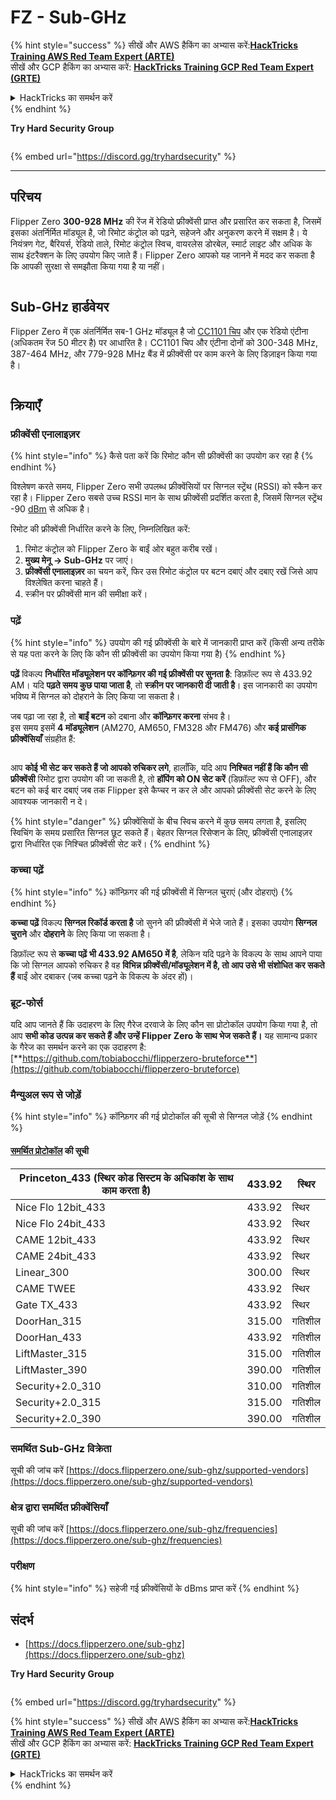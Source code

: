# FZ - Sub-GHz

{% hint style="success" %}
सीखें और AWS हैकिंग का अभ्यास करें:<img src="/.gitbook/assets/arte.png" alt="" data-size="line">[**HackTricks Training AWS Red Team Expert (ARTE)**](https://training.hacktricks.xyz/courses/arte)<img src="/.gitbook/assets/arte.png" alt="" data-size="line">\
सीखें और GCP हैकिंग का अभ्यास करें: <img src="/.gitbook/assets/grte.png" alt="" data-size="line">[**HackTricks Training GCP Red Team Expert (GRTE)**<img src="/.gitbook/assets/grte.png" alt="" data-size="line">](https://training.hacktricks.xyz/courses/grte)

<details>

<summary>HackTricks का समर्थन करें</summary>

* [**सदस्यता योजनाओं**](https://github.com/sponsors/carlospolop) की जांच करें!
* **हमारे साथ जुड़ें** 💬 [**Discord समूह**](https://discord.gg/hRep4RUj7f) या [**टेलीग्राम समूह**](https://t.me/peass) या **हमें** **Twitter** 🐦 [**@hacktricks\_live**](https://twitter.com/hacktricks\_live)** पर फॉलो करें।**
* **हैकिंग ट्रिक्स साझा करें और** [**HackTricks**](https://github.com/carlospolop/hacktricks) और [**HackTricks Cloud**](https://github.com/carlospolop/hacktricks-cloud) गिटहब रिपोजिटरी में PR सबमिट करें।

</details>
{% endhint %}

**Try Hard Security Group**

<figure><img src="../../../.gitbook/assets/telegram-cloud-document-1-5159108904864449420.jpg" alt=""><figcaption></figcaption></figure>

{% embed url="https://discord.gg/tryhardsecurity" %}

***

## परिचय <a href="#kfpn7" id="kfpn7"></a>

Flipper Zero **300-928 MHz** की रेंज में रेडियो फ्रीक्वेंसी प्राप्त और प्रसारित कर सकता है, जिसमें इसका अंतर्निर्मित मॉड्यूल है, जो रिमोट कंट्रोल को पढ़ने, सहेजने और अनुकरण करने में सक्षम है। ये नियंत्रण गेट, बैरियर्स, रेडियो ताले, रिमोट कंट्रोल स्विच, वायरलेस डोरबेल, स्मार्ट लाइट और अधिक के साथ इंटरैक्शन के लिए उपयोग किए जाते हैं। Flipper Zero आपको यह जानने में मदद कर सकता है कि आपकी सुरक्षा से समझौता किया गया है या नहीं।

<figure><img src="../../../.gitbook/assets/image (714).png" alt=""><figcaption></figcaption></figure>

## Sub-GHz हार्डवेयर <a href="#kfpn7" id="kfpn7"></a>

Flipper Zero में एक अंतर्निर्मित सब-1 GHz मॉड्यूल है जो [﻿](https://www.st.com/en/nfc/st25r3916.html#overview)﻿[CC1101 चिप](https://www.ti.com/lit/ds/symlink/cc1101.pdf) और एक रेडियो एंटीना (अधिकतम रेंज 50 मीटर है) पर आधारित है। CC1101 चिप और एंटीना दोनों को 300-348 MHz, 387-464 MHz, और 779-928 MHz बैंड में फ्रीक्वेंसी पर काम करने के लिए डिज़ाइन किया गया है।

<figure><img src="../../../.gitbook/assets/image (923).png" alt=""><figcaption></figcaption></figure>

## क्रियाएँ

### फ्रीक्वेंसी एनालाइज़र

{% hint style="info" %}
कैसे पता करें कि रिमोट कौन सी फ्रीक्वेंसी का उपयोग कर रहा है
{% endhint %}

विश्लेषण करते समय, Flipper Zero सभी उपलब्ध फ्रीक्वेंसियों पर सिग्नल स्ट्रेंथ (RSSI) को स्कैन कर रहा है। Flipper Zero सबसे उच्च RSSI मान के साथ फ्रीक्वेंसी प्रदर्शित करता है, जिसमें सिग्नल स्ट्रेंथ -90 [dBm](https://en.wikipedia.org/wiki/DBm) से अधिक है।

रिमोट की फ्रीक्वेंसी निर्धारित करने के लिए, निम्नलिखित करें:

1. रिमोट कंट्रोल को Flipper Zero के बाईं ओर बहुत करीब रखें।
2. **मुख्य मेनू** **→ Sub-GHz** पर जाएं।
3. **फ्रीक्वेंसी एनालाइज़र** का चयन करें, फिर उस रिमोट कंट्रोल पर बटन दबाएं और दबाए रखें जिसे आप विश्लेषित करना चाहते हैं।
4. स्क्रीन पर फ्रीक्वेंसी मान की समीक्षा करें।

### पढ़ें

{% hint style="info" %}
उपयोग की गई फ्रीक्वेंसी के बारे में जानकारी प्राप्त करें (किसी अन्य तरीके से यह पता करने के लिए कि कौन सी फ्रीक्वेंसी का उपयोग किया गया है)
{% endhint %}

**पढ़ें** विकल्प **निर्धारित मॉड्यूलेशन पर कॉन्फ़िगर की गई फ्रीक्वेंसी पर सुनता है**: डिफ़ॉल्ट रूप से 433.92 AM। यदि **पढ़ते समय कुछ पाया जाता है**, तो **स्क्रीन पर जानकारी दी जाती है**। इस जानकारी का उपयोग भविष्य में सिग्नल को दोहराने के लिए किया जा सकता है।

जब पढ़ा जा रहा है, तो **बाईं बटन** को दबाना और **कॉन्फ़िगर करना** संभव है।\
इस समय इसमें **4 मॉड्यूलेशन** (AM270, AM650, FM328 और FM476) और **कई प्रासंगिक फ्रीक्वेंसियाँ** संग्रहीत हैं:

<figure><img src="../../../.gitbook/assets/image (947).png" alt=""><figcaption></figcaption></figure>

आप **कोई भी सेट कर सकते हैं जो आपको रुचिकर लगे**, हालाँकि, यदि आप **निश्चित नहीं हैं कि कौन सी फ्रीक्वेंसी** रिमोट द्वारा उपयोग की जा सकती है, तो **हॉपिंग को ON सेट करें** (डिफ़ॉल्ट रूप से OFF), और बटन को कई बार दबाएं जब तक Flipper इसे कैप्चर न कर ले और आपको फ्रीक्वेंसी सेट करने के लिए आवश्यक जानकारी न दे।

{% hint style="danger" %}
फ्रीक्वेंसियों के बीच स्विच करने में कुछ समय लगता है, इसलिए स्विचिंग के समय प्रसारित सिग्नल छूट सकते हैं। बेहतर सिग्नल रिसेप्शन के लिए, फ्रीक्वेंसी एनालाइज़र द्वारा निर्धारित एक निश्चित फ्रीक्वेंसी सेट करें।
{% endhint %}

### **कच्चा पढ़ें**

{% hint style="info" %}
कॉन्फ़िगर की गई फ्रीक्वेंसी में सिग्नल चुराएं (और दोहराएं)
{% endhint %}

**कच्चा पढ़ें** विकल्प **सिग्नल रिकॉर्ड करता है** जो सुनने की फ्रीक्वेंसी में भेजे जाते हैं। इसका उपयोग **सिग्नल चुराने** और **दोहराने** के लिए किया जा सकता है।

डिफ़ॉल्ट रूप से **कच्चा पढ़ें भी 433.92 AM650 में है**, लेकिन यदि पढ़ने के विकल्प के साथ आपने पाया कि जो सिग्नल आपको रुचिकर है वह **विभिन्न फ्रीक्वेंसी/मॉड्यूलेशन में है, तो आप उसे भी संशोधित कर सकते हैं** बाईं ओर दबाकर (जब कच्चा पढ़ने के विकल्प के अंदर हों)।

### ब्रूट-फोर्स

यदि आप जानते हैं कि उदाहरण के लिए गैरेज दरवाजे के लिए कौन सा प्रोटोकॉल उपयोग किया गया है, तो आप **सभी कोड उत्पन्न कर सकते हैं और उन्हें Flipper Zero के साथ भेज सकते हैं।** यह सामान्य प्रकार के गैरेज का समर्थन करने का एक उदाहरण है: [**https://github.com/tobiabocchi/flipperzero-bruteforce**](https://github.com/tobiabocchi/flipperzero-bruteforce)

### मैन्युअल रूप से जोड़ें

{% hint style="info" %}
कॉन्फ़िगर की गई प्रोटोकॉल की सूची से सिग्नल जोड़ें
{% endhint %}

#### [समर्थित प्रोटोकॉल](https://docs.flipperzero.one/sub-ghz/add-new-remote) की सूची <a href="#id-3iglu" id="id-3iglu"></a>

| Princeton\_433 (स्थिर कोड सिस्टम के अधिकांश के साथ काम करता है) | 433.92 | स्थिर  |
| --------------------------------------------------------------- | ------ | ------- |
| Nice Flo 12bit\_433                                             | 433.92 | स्थिर  |
| Nice Flo 24bit\_433                                             | 433.92 | स्थिर  |
| CAME 12bit\_433                                                 | 433.92 | स्थिर  |
| CAME 24bit\_433                                                 | 433.92 | स्थिर  |
| Linear\_300                                                     | 300.00 | स्थिर  |
| CAME TWEE                                                       | 433.92 | स्थिर  |
| Gate TX\_433                                                    | 433.92 | स्थिर  |
| DoorHan\_315                                                    | 315.00 | गतिशील |
| DoorHan\_433                                                    | 433.92 | गतिशील |
| LiftMaster\_315                                                 | 315.00 | गतिशील |
| LiftMaster\_390                                                 | 390.00 | गतिशील |
| Security+2.0\_310                                               | 310.00 | गतिशील |
| Security+2.0\_315                                               | 315.00 | गतिशील |
| Security+2.0\_390                                               | 390.00 | गतिशील |

### समर्थित Sub-GHz विक्रेता

सूची की जांच करें [https://docs.flipperzero.one/sub-ghz/supported-vendors](https://docs.flipperzero.one/sub-ghz/supported-vendors)

### क्षेत्र द्वारा समर्थित फ्रीक्वेंसियाँ

सूची की जांच करें [https://docs.flipperzero.one/sub-ghz/frequencies](https://docs.flipperzero.one/sub-ghz/frequencies)

### परीक्षण

{% hint style="info" %}
सहेजी गई फ्रीक्वेंसियों के dBms प्राप्त करें
{% endhint %}

## संदर्भ

* [https://docs.flipperzero.one/sub-ghz](https://docs.flipperzero.one/sub-ghz)

**Try Hard Security Group**

<figure><img src="../../../.gitbook/assets/telegram-cloud-document-1-5159108904864449420.jpg" alt=""><figcaption></figcaption></figure>

{% embed url="https://discord.gg/tryhardsecurity" %}

{% hint style="success" %}
सीखें और AWS हैकिंग का अभ्यास करें:<img src="/.gitbook/assets/arte.png" alt="" data-size="line">[**HackTricks Training AWS Red Team Expert (ARTE)**](https://training.hacktricks.xyz/courses/arte)<img src="/.gitbook/assets/arte.png" alt="" data-size="line">\
सीखें और GCP हैकिंग का अभ्यास करें: <img src="/.gitbook/assets/grte.png" alt="" data-size="line">[**HackTricks Training GCP Red Team Expert (GRTE)**<img src="/.gitbook/assets/grte.png" alt="" data-size="line">](https://training.hacktricks.xyz/courses/grte)

<details>

<summary>HackTricks का समर्थन करें</summary>

* [**सदस्यता योजनाओं**](https://github.com/sponsors/carlospolop) की जांच करें!
* **हमारे साथ जुड़ें** 💬 [**Discord समूह**](https://discord.gg/hRep4RUj7f) या [**टेलीग्राम समूह**](https://t.me/peass) या **हमें** **Twitter** 🐦 [**@hacktricks\_live**](https://twitter.com/hacktricks\_live)** पर फॉलो करें।**
* **हैकिंग ट्रिक्स साझा करें और** [**HackTricks**](https://github.com/carlospolop/hacktricks) और [**HackTricks Cloud**](https://github.com/carlospolop/hacktricks-cloud) गिटहब रिपोजिटरी में PR सबमिट करें।

</details>
{% endhint %}
